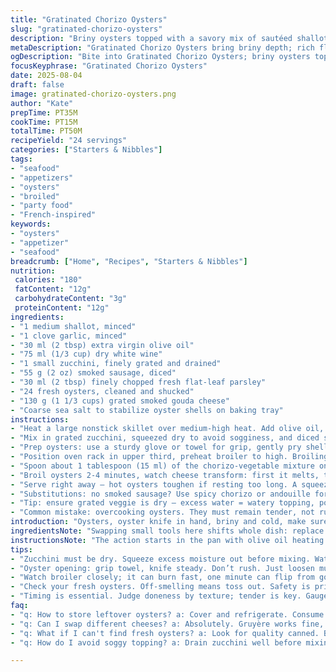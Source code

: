 ```yaml
---
title: "Gratinated Chorizo Oysters"
slug: "gratinated-chorizo-oysters"
description: "Briny oysters topped with a savory mix of sautéed shallots and garlic, enriched by diced smoked sausage and tangy grated zucchini, finished with sharp smoked gouda. Broiled until bubbling golden. Simple, showing precise timing and layering flavors. No nuts, gluten-free, egg-free. Great as starters or small bites. Adjust texture with zucchini for slight freshness; swap smoked gouda with aged Gruyère or Manchego for a twist. Big flavor crunch in every bite."
metaDescription: "Gratinated Chorizo Oysters bring briny depth; rich flavors. A mix of chorizo, zucchini, smoked gouda, broiled to perfection. A savory starter."
ogDescription: "Bite into Gratinated Chorizo Oysters; briny oysters topped with savory sausage and smoked gouda. Warm, rich, perfect for sharing."
focusKeyphrase: "Gratinated Chorizo Oysters"
date: 2025-08-04
draft: false
image: gratinated-chorizo-oysters.png
author: "Kate"
prepTime: PT35M
cookTime: PT15M
totalTime: PT50M
recipeYield: "24 servings"
categories: ["Starters & Nibbles"]
tags:
- "seafood"
- "appetizers"
- "oysters"
- "broiled"
- "party food"
- "French-inspired"
keywords:
- "oysters"
- "appetizer"
- "seafood"
breadcrumb: ["Home", "Recipes", "Starters & Nibbles"]
nutrition: 
 calories: "180"
 fatContent: "12g"
 carbohydrateContent: "3g"
 proteinContent: "12g"
ingredients:
- "1 medium shallot, minced"
- "1 clove garlic, minced"
- "30 ml (2 tbsp) extra virgin olive oil"
- "75 ml (1/3 cup) dry white wine"
- "1 small zucchini, finely grated and drained"
- "55 g (2 oz) smoked sausage, diced"
- "30 ml (2 tbsp) finely chopped fresh flat-leaf parsley"
- "24 fresh oysters, cleaned and shucked"
- "130 g (1 1/3 cups) grated smoked gouda cheese"
- "Coarse sea salt to stabilize oyster shells on baking tray"
instructions:
- "Heat a large nonstick skillet over medium-high heat. Add olive oil, toss in shallots and garlic. Stir, listen for soft sizzle, just translucent edges. When edges start to golden, pour in wine to deglaze. Scrape browned bits, reduce wine briskly until almost dry, thickening aroma develops."
- "Mix in grated zucchini, squeezed dry to avoid sogginess, and diced smoked sausage. Lower heat to medium-low. Let the mixture cook 4-5 minutes, stirring often until zucchini softens and releases subtle sweetness, binding the sausage. Season lightly with salt and fresh cracked black pepper. Fold in parsley off heat. Set aside to cool slightly, preventing premature cheese melt later."
- "Prep oysters: use a sturdy glove or towel for grip, gently pry shells open with an oyster knife. Detach oyster meat, keep nestled in deep half shell. Lay shells on a baking sheet lined thickly with coarse salt. Salt stabilizes shells, keeps them upright during cooking."
- "Position oven rack in upper third, preheat broiler to high. Broiling uses intense radiant heat to bubble cheese fast, keeping oysters tender."
- "Spoon about 1 tablespoon (15 ml) of the chorizo-vegetable mixture on each oyster. Top generously with smoked gouda — the smoky punch pairs beautifully with sausage and zucchini."
- "Broil oysters 2-4 minutes, watch cheese transform: first it melts, then edges start to golden, little crispy spots form, bubbling aromas fill air. Don’t wander; cheese can burn quickly. Look for a shimmering, toasted crust. Texture should be creamy underneath, shell piping hot."
- "Serve right away — hot oysters toughen if resting too long. A squeeze of lemon cuts richness, optional dash of smoked paprika adds kick."
- "Substitutions: no smoked sausage? Use spicy chorizo or andouille for bold notes. No zucchini? Try finely chopped kale or blanched spinach for texture. Replace smoked gouda with aged Gruyère or Manchego for varied aroma and melt behavior."
- "Tip: ensure grated veggie is dry — excess water = watery topping, poor browning. Test broiler heat with a slice of bread first to gauge intensity. Use fresh oysters for clean brine taste; off-smelling oysters discard immediately for safety."
- "Common mistake: overcooking oysters. They must remain tender, not rubbery. Rely on cheese color and juices bubbling as your cue, not just time."
introduction: "Oysters, oyster knife in hand, briny and cold, make sure shells are scrubbed spotless. Times two with a well-fitted glove; safety first. Heat olive oil hot but not smoking, toss in shallots and garlic — that pop and soft crackle tells you flavor’s working. Splash wine, sharp and fragrant, scrapes up fond, evaporates down to essence. Grated zucchini adds moisture without sogginess if you press it dry; bites stay intact, texture complements the smoky sausage cubes. Parsley brightens the deep flavors. A quick cool prevents pre-mature melting—a subtle trick. Shells nestled in a coarse salt bed keep nesting places firm under intense broiler heat. Cheese melts fast; smoke and brown, tiny golden crowns form. Watch closely, smell changes. Serve instantly. That lemon hit can cut through richness — sharp or mellow, your preference. No fuss, pure skill, direct technique."
ingredientsNote: "Swapping small tools here shifts whole dish: replace onions with shallots for gentler sweetness, add zucchini for refreshing texture over tomato. Smoked sausage provides deep, smoky undertone but this can be swapped out for spicy chorizo or even diced pancetta. The smoked gouda delivers rich melted quality, though Gruyère or Manchego works well to shift flavor profile subtly. Keep grated veggies well drained; moisture is the enemy of a crispy cheese topping. Using coarse sea salt to stabilize oysters is a must; prevents shells toppling while broiling. Quality oysters important—freshness can't be compromised. If no fresh white wine, substitute dry vermouth or even a splash of lemon for acidity."
instructionsNote: "The action starts in the pan with olive oil heating before adding aromatics—this delivers sweetness and fragrance without burning garlic. Deglazing with wine pulls flavor off the pan surface; reduce until thick but not dry to concentrate taste. Adding grated zucchini after liquid cuts excess moisture, cooking gently to soften without turning mushy is critical. Cool mixture to avoid excessive early melting when broiling. Opening oysters is technique-sensitive; use thick towel and oyster knife carefully to avoid injury, keep oyster meat intact in shells—the base for your gratin. Position rack well—too close and cheese burns, too far and it won’t brown. Timing matters here: watch cheese melt, color change, and bubbling as your signals. Serve immediately; oysters toughen fast once out of heat. Common issues: over-wetting vegetables results in watery topping; undercooking or overcooking oysters ruins texture. Practice heating broiler to right intensity; a test slice of bread can help calibrate timing."
tips:
- "Zucchini must be dry. Squeeze excess moisture out before mixing. Watery tops ruin crispiness. Really focus on texture; it matters."
- "Oyster opening: grip towel, knife steady. Don’t rush. Just loosen muscles, leave liquor intact. Try wiggling—gentle pressure."
- "Watch broiler closely; it can burn fast, one minute can flip from golden to charred. Look for bubbling, slight color change."
- "Check your fresh oysters. Off-smelling means toss out. Safety is priority, freshness crucial. Inspect before use."
- "Timing is essential. Judge doneness by texture; tender is key. Gauge bubbling and browning, not clock. Stay alert."
faq:
- "q: How to store leftover oysters? a: Cover and refrigerate. Consume within a day or two. Best fresh; avoid long storage. Quick use is safer."
- "q: Can I swap different cheeses? a: Absolutely. Gruyère works fine, Manchego has unique twist. Just ensure meltiness remains. Experiment as desired."
- "q: What if I can't find fresh oysters? a: Look for quality canned. But fresh is better; better flavor, texture. Choose wisely if canned."
- "q: How do I avoid soggy topping? a: Drain zucchini well before mixing. Key step! Soggy leads to poor broiling. Dry ingredients matter."

---
```

